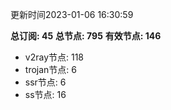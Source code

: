 更新时间2023-01-06 16:30:59

**总订阅: 45**
**总节点: 795**
**有效节点: 146**
- v2ray节点: 118
- trojan节点: 6
- ssr节点: 6
- ss节点: 16
